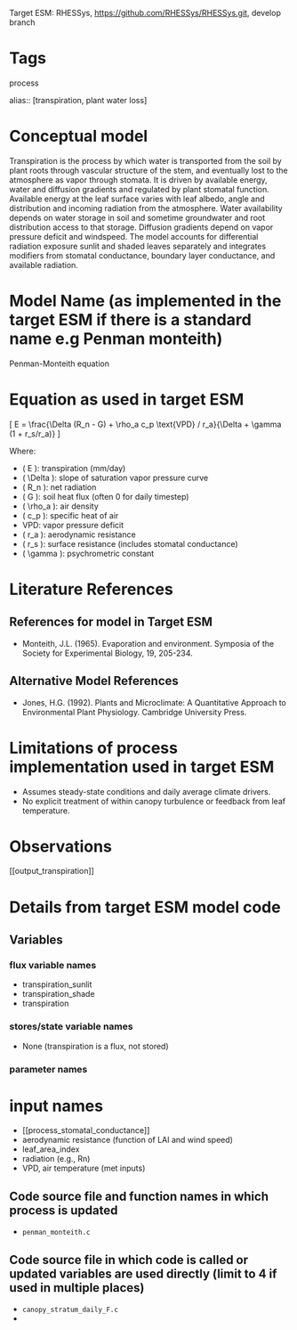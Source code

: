 Target ESM: RHESSys, https://github.com/RHESSys/RHESSys.git, develop branch

# Tags
process

alias:: [transpiration, plant water loss]

# Conceptual model
Transpiration is the process by which water is transported from the soil by plant roots through vascular structure of the stem, and eventually lost to the atmosphere as vapor through stomata. It is driven by available energy, water and diffusion gradients  and regulated by plant stomatal function.  Available energy at the leaf surface varies with leaf albedo, angle and distribution and incoming radiation from the atmosphere. Water availability depends on water storage in soil and sometime groundwater and root distribution access to that storage. Diffusion gradients depend on vapor pressure deficit and windspeed.  The model accounts for differential radiation exposure sunlit and shaded leaves separately and integrates modifiers from stomatal conductance, boundary layer conductance, and available radiation.

# Model Name (as implemented in the target ESM if there is a standard name e.g Penman monteith)
Penman-Monteith equation

# Equation as used in target ESM
\[ E = \frac{\Delta (R_n - G) + \rho_a c_p \text{VPD} / r_a}{\Delta + \gamma (1 + r_s/r_a)} \]

Where:
- \( E \): transpiration (mm/day)
- \( \Delta \): slope of saturation vapor pressure curve
- \( R_n \): net radiation
- \( G \): soil heat flux (often 0 for daily timestep)
- \( \rho_a \): air density
- \( c_p \): specific heat of air
- VPD: vapor pressure deficit
- \( r_a \): aerodynamic resistance
- \( r_s \): surface resistance (includes stomatal conductance)
- \( \gamma \): psychrometric constant

# Literature References
## References for model in Target ESM
- Monteith, J.L. (1965). Evaporation and environment. Symposia of the Society for Experimental Biology, 19, 205-234.


## Alternative Model References

- Jones, H.G. (1992). Plants and Microclimate: A Quantitative Approach to Environmental Plant Physiology. Cambridge University Press.

# Limitations of process implementation used in target ESM
- Assumes steady-state conditions and daily average climate drivers.
- No explicit treatment of within canopy turbulence or feedback from leaf temperature.

# Observations

[[output_transpiration]]



# Details from target ESM model code
## Variables
### flux variable names
- transpiration_sunlit
- transpiration_shade
- transpiration

### stores/state variable names
- None (transpiration is a flux, not stored)

### parameter names

# input names

- [[process_stomatal_conductance]]
- aerodynamic resistance (function of LAI and wind speed)
- leaf_area_index
- radiation  (e.g., Rn)
- VPD, air temperature (met inputs)


## Code source file and function names in which process is updated
- `penman_monteith.c`

## Code source file in which code is called or updated variables are used directly (limit to 4 if used in multiple places)
- `canopy_stratum_daily_F.c`
-


